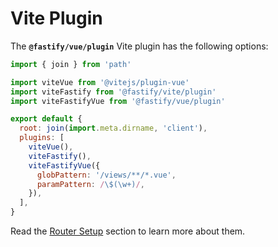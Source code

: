 # Vite Plugin

The **`@fastify/vue/plugin`** Vite plugin has the following options:

```js {14-15}
import { join } from 'path'

import viteVue from '@vitejs/plugin-vue'
import viteFastify from '@fastify/vite/plugin'
import viteFastifyVue from '@fastify/vue/plugin'

export default {
  root: join(import.meta.dirname, 'client'),
  plugins: [
    viteVue(),
    viteFastify(),
    viteFastifyVue({
      globPattern: '/views/**/*.vue',
      paramPattern: /\$(\w+)/,
    }),
  ],
}
```

Read the [Router Setup](/vue/router-setup) section to learn more about them.
